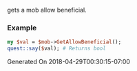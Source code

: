 gets a mob allow beneficial.
### Example

```perl
my $val = $mob->GetAllowBeneficial();
quest::say($val); # Returns bool
```


Generated On 2018-04-29T00:30:15-07:00